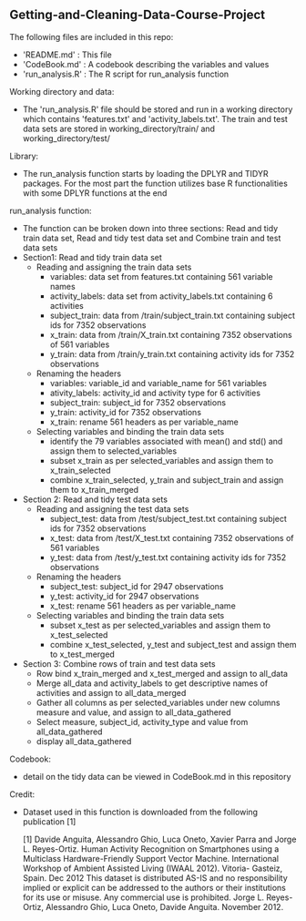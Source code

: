 ## Getting-and-Cleaning-Data-Course-Project

The following files are included in this repo:
- 'README.md' : This file
- 'CodeBook.md' : A codebook describing the variables and values
- 'run_analysis.R' : The R script for run_analysis function

Working directory and data:
- The 'run_analysis.R' file should be stored and run in a working directory which contains 'features.txt' and 'activity_labels.txt'. The train and test data sets are stored in working_directory/train/ and working_directory/test/ 

Library:
- The run_analysis function starts by loading the DPLYR and TIDYR packages. For the most part the function utilizes base R functionalities with some DPLYR functions at the end

run_analysis function:
- The function can be broken down into three sections: Read and tidy train data set, Read and tidy test data set and Combine train and test data sets
- Section1: Read and tidy train data set
  - Reading and assigning the train data sets
    - variables: data set from features.txt containing 561 variable names
    - activity_labels: data set from activity_labels.txt containing 6 activities
    - subject_train: data from /train/subject_train.txt containing subject ids for 7352 observations
    - x_train: data from /train/X_train.txt containing 7352 observations of 561 variables
    - y_train: data from /train/y_train.txt containing activity ids for 7352 observations
  - Renaming the headers
    - variables: variable_id and variable_name for 561 variables
    - ativity_labels: activity_id and activity type for 6 activities 
    - subject_train: subject_id for 7352 observations
    - y_train: activity_id for 7352 observations
    - x_train: rename 561 headers as per variable_name
  - Selecting variables and binding the train data sets
    - identify the 79 variables associated with mean() and std() and assign them to selected_variables 
    - subset x_train as per selected_variables and assign them to x_train_selected
    - combine x_train_selected, y_train and subject_train and assign them to x_train_merged  
- Section 2: Read and tidy test data sets
  - Reading and assigning the test data sets
    - subject_test: data from /test/subject_test.txt containing subject ids for 7352 observations
    - x_test: data from /test/X_test.txt containing 7352 observations of 561 variables
    - y_test: data from /test/y_test.txt containing activity ids for 7352 observations
  - Renaming the headers
    - subject_test: subject_id for 2947 observations
    - y_test: activity_id for 2947 observations
    - x_test: rename 561 headers as per variable_name
  - Selecting variables and binding the train data sets
    - subset x_test as per selected_variables and assign them to x_test_selected
    - combine x_test_selected, y_test and subject_test and assign them to x_test_merged    
- Section 3: Combine rows of train and test data sets
    - Row bind x_train_merged and x_test_merged and assign to all_data
    - Merge all_data and activity_labels to get descriptive names of activities and assign to all_data_merged
    - Gather all columns as per selected_variables under new columns measure and value, and assign to all_data_gathered
    - Select measure, subject_id, activity_type and value from all_data_gathered
    - display all_data_gathered
    
Codebook:
- detail on the tidy data can be viewed in CodeBook.md in this repository

Credit:
- Dataset used in this function is downloaded from the following publication [1] 

  [1] Davide Anguita, Alessandro Ghio, Luca Oneto, Xavier Parra and Jorge L. Reyes-Ortiz. Human Activity Recognition on Smartphones       using a Multiclass Hardware-Friendly Support Vector Machine. International Workshop of Ambient Assisted Living (IWAAL 2012). Vitoria-   Gasteiz, Spain. Dec 2012
   This dataset is distributed AS-IS and no responsibility implied or explicit can be addressed to the authors or their institutions for    its use or misuse. Any commercial use is prohibited.
  Jorge L. Reyes-Ortiz, Alessandro Ghio, Luca Oneto, Davide Anguita. November 2012.
